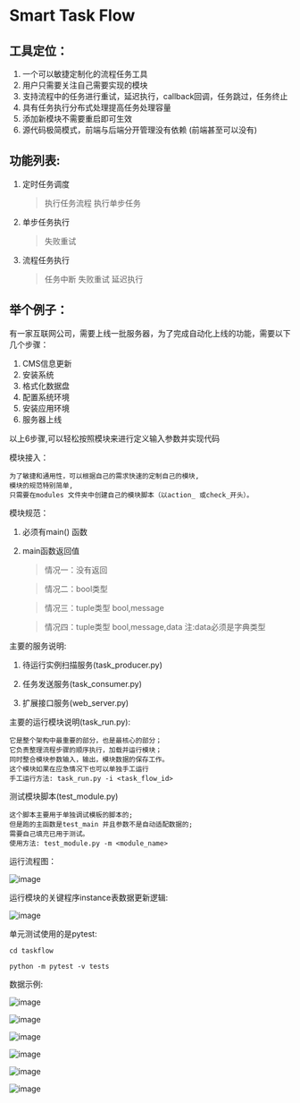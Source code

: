 # Smart Task Flow

## 工具定位：

1. 一个可以敏捷定制化的流程任务工具
2. 用户只需要关注自己需要实现的模块
3. 支持流程中的任务进行重试，延迟执行，callback回调，任务跳过，任务终止
4. 具有任务执行分布式处理提高任务处理容量
5. 添加新模块不需要重启即可生效
6. 源代码极简模式，前端与后端分开管理没有依赖 (前端甚至可以没有)

## 功能列表:

1. 定时任务调度
   > 执行任务流程
   > 执行单步任务
2. 单步任务执行
   > 失败重试
3. 流程任务执行
    > 任务中断
    > 失败重试
    > 延迟执行


## 举个例子：

有一家互联网公司，需要上线一批服务器，为了完成自动化上线的功能，需要以下几个步骤：
1. CMS信息更新
2. 安装系统
3. 格式化数据盘
4. 配置系统环境
5. 安装应用环境
6. 服务器上线

以上6步骤,可以轻松按照模块来进行定义输入参数并实现代码

模块接入：

	为了敏捷和通用性，可以根据自己的需求快速的定制自己的模块,
	模块的规范特别简单,
	只需要在modules 文件夹中创建自己的模块脚本（以action_ 或check_开头）。

模块规范：

1. 必须有main() 函数

2. main函数返回值

	> 情况一：没有返回

	> 情况二：bool类型

	> 情况三：tuple类型 bool,message 

	> 情况四：tuple类型 bool,message,data 注:data必须是字典类型

主要的服务说明:

1. 待运行实例扫描服务(task_producer.py)   

2. 任务发送服务(task_consumer.py)   

3. 扩展接口服务(web_server.py)

主要的运行模块说明(task_run.py):

	它是整个架构中最重要的部分，也是最核心的部分；
	它负责整理流程步骤的顺序执行，加载并运行模块；
	同时整合模块参数输入，输出，模块数据的保存工作。
	这个模块如果在应急情况下也可以单独手工运行
	手工运行方法: task_run.py -i <task_flow_id>

测试模块脚本(test_module.py)

	这个脚本主要用于单独调试模板的脚本的;
	但是跑的主函数是test_main 并且参数不是自动适配数据的;
	需要自己填充已用于测试。
	使用方法: test_module.py -m <module_name>

运行流程图：

![image](https://github.com/jiangxianfu/smarttaskflow/blob/master/docs/architecture.png)


运行模块的关键程序instance表数据更新逻辑:

![image](https://github.com/jiangxianfu/smarttaskflow/blob/master/docs/task_run_flow.png)


单元测试使用的是pytest:

```
cd taskflow

python -m pytest -v tests

```


数据示例:

![image](https://github.com/jiangxianfu/smarttaskflow/blob/master/docs/index.png)

![image](https://github.com/jiangxianfu/smarttaskflow/blob/master/docs/modules.png)

![image](https://github.com/jiangxianfu/smarttaskflow/blob/master/docs/flows.png)

![image](https://github.com/jiangxianfu/smarttaskflow/blob/master/docs/flow_steps.png)

![image](https://github.com/jiangxianfu/smarttaskflow/blob/master/docs/instances.png)

![image](https://github.com/jiangxianfu/smarttaskflow/blob/master/docs/instance_steps.png)

